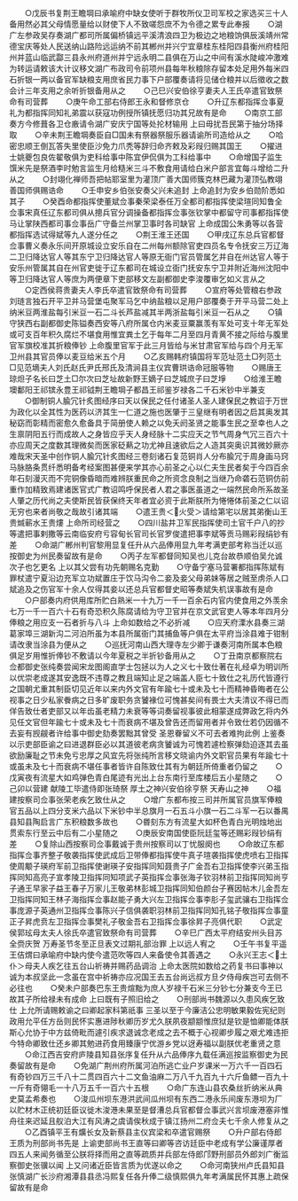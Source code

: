<!-- { "loadSidebar": true } -->
　　○戊辰书复荆王瞻堈曰承喻府中缺女使听于群牧所仪卫司军校之家选买三十人备用然必其父母情愿量给以财使下人不致嗟怨庶不为令德之累专此奉报
　　○湖广左参政吴存奏湖广都司所属偏桥镇远平溪清浪四卫为极边之地粮饷俱辰溪靖州常德宝庆等处人民送纳山路险远运纳不前其郴州并兴宁宜章桂东桂阳四县衡州府桂阳州并蓝山临武酃三县永州府道州并宁远永明二县俱在万山之中间有溪水陡峻冲激难为转运请敕该大计议移文湖广布政司令前项州县每年秋粮除存留本处足用外每米四石折银一两以备官军缺粮支用庶省民力事下户部覆奏请将见储仓粮并以后徵收之数会计三年支用之余听折银备用从之
　　○己巳兴安伯徐亨妻夫人王氏卒遣官致祭命有司营葬
　　○庚午命工部右侍郎王永和督修京仓
　　○升辽东都指挥佥事夏礼为都指挥同知礼弟震以获寇功例授所镇抚愿归功其兄故有是命
　　○南京工部奏方今修葺各卫仓廒请令湖广安庆宁国等处抡材输用  上曰毋扰吾民第于抽分场择取
　　○辛未荆王瞻堈奏臣自□国未有祭器祭服乐器请谕所司造给从之
　　○哈密忠顺王倒瓦答失里使臣沙免力爪秃等辞归命齐敕及彩叚归赐其国王
　　○擢进士姚夔包良佐翟敬俱为吏科给事中陈宜伊侃俱为工科给事中
　　○命增国子监生馔米先是祭酒李时勉言监生月给糙米三斗不敷食用请给白米户部言宜每斗增给二升从之
　　○封翊化禅师吾把帖耶室里为灌顶广善大国师簇克林巴藏为灌顶弘教翊善国师俱赐诰命
　　○壬申安乡伯张安奏父兴未追封  上命追封为安乡伯勋阶悉如其子
　　○癸酉命都指挥使董斌佥事秦荣梁泰任万全都司都指挥使梁瑄同知鲁全佥事宋真任辽东都司俱从摠兵官分调操备都指挥佥事张钦掌中都留守司事都指挥使马让掌陕西都司事佥事岳广守备兰州掌卫事时各司缺官  上命成国公朱勇等以各营都指挥选试得斌等九人遂分任之
　　○荆王淮王还国
　　○甲戌辽东总兵官都督佥事曹义奏永乐间开原城设立安乐自在二州每州额除官吏四员名专令抚安三万辽海二卫归降达官人等其东宁卫归降达官人等原无衙门官员管属乞并自在州达官人等于安乐州管属其自在州官吏徙于辽东都司在城设立衙门抚安东宁卫并附近海州沈阳中等卫归降达官人等庶为两便章下吏部移文左副都御史李浚覆审乞如义言从之
　　○定西侯蒋贵妻夫人李氏卒遣官致祭命有司营葬
　　○宣府等处管粮右参政刘琏言独石开平卫并马营堡屯聚军马乞中纳盐粮以足用户部覆奏于开平马营二处上纳米豆两淮盐每引米豆一石二斗长芦盐减其半两浙盐每引米豆一石从之
　　○镇守狭西右副都御史陈镒奏西安等八府所属仓内米麦豆粟赢羡有军处可支十年无军处或可支百年积久腐烂不堪食用惟宜粪土乞于每年二月至四月青黄不接之际给与腹里官军旗校准其折粮俸钞  上命腹里官军于此三月皆给与米甘肃官军给与四个月无军卫州县其官员俸以麦豆给米五个月
　　○乙亥赐韩府镇国将军范址范土□列范土□见范墑夫人刘氏赵氏尹氏邢氏及清涧县主仪宾曹珙诰命冠服等物
　　○赐唐王琼炟子名长曰芝土□尔次曰芝址故新野王嫡子曰芝城庶子曰芝埩
　　○给淮王瞻墺鄱阳王祁镔永豊王祁钺荆王瞻堈子都昌王祁鉴岁禄各二千石米钞中半兼支
　　○御制铜人腧冗针炙图经序曰天以保民之任付诸圣人圣人建保民之教诏于万世为政化以全其性为医药以济其生一仁道之施也医肇于三皇继有明者因之启其奥发其秘窈而彰精而密愈久愈备具于简册使人赖之以免夭阏圣贤之能事生民之至幸也人之生禀阴阳五行而成故人之身皆应乎天人身经脉十二实应天之节气周身气冗三百六十亦应周天之度数其理微矣而医家砭爇之功尤神且速欲后之人造其突奥识其微妙厥亦难哉宋天圣中创作铜人腧冗针炙图经三卷刻诸石复范铜肖人分布腧冗于周身画马窍马脉胳条贯纤悉明备考经案图甚便来学其亦心前圣之心以仁夫生民者矣于今四百余年石刻漫灭而不完铜像昏暗而难辨朕重民命之所资念良制之当继乃命砻石范铜仿前重作加精致焉建诸医官式广教诏鸣呼保民者人君之事医虽道之一端然民命所系故圣人肇之历代尚之夫使斯民皆获保终天年者宜必资于此斯朕所为惓惓体前圣之仁以诏无穷也来者尚敬之哉故引诸其端
　　○遣王贵＜火受＞请给第宅以居其弟衡山王贵煘蕲水王贵熡  上命所司经营之
　　○四川盐井卫军民指挥使司土官千户八的抄等遣把事剌撒等云南临安府亏容甸长官司长官罗俊遣把事李斌等贡马赐彩叚绢钞有差
　　○命湖广郴州判官黎用显复任升从六品俸用显九年考满吏部考称当迁以巡按御史为州民奏留故有是命
　　○丙子左军都督同知吴也儿克台故恭顺伯吴允诚次子也乞更名  上以其父尝有功先朝赐名克勤
　　○守备宁塞马营署都指挥陈斌有罪杖遣宁夏沿边充军立功斌置庄于饮马沟令二妾及妾父母弟妹等居之贼至虏杀人口斌追及之伤官军十余人仅得其妾以还总兵官都督史昭等奏斌失机误事故有是命
　　○户部奏内府供用库所贮白熟米一十九万一千一百余石内官内使食用之外羡余七万一千一百六十石有奇恐积久陈腐请给为守卫官并在京文武官吏人等本年四月分俸粮之用应支一石者折与八斗  上命如数给之不必折减
　　○应天府溧水县奏三湖葛家埠三湖新沟二河泊所虽为本县所属衙门其捕鱼等户俱在太平府当涂县难于钳制请改隶当涂县为便从之
　　○巡抚河南山西大理寺左少卿于谦奏河南所属本色粮俱足岁用惟折俸钞不敷请以今年夏税之半折钞备用从之
　　○丁丑南京都察院右佥都御史张纯奏尝闻宋龙图阁直学士包拯以为人之义七十致仕著在礼经卓为明训所以优崇老成遂其安逸既不违尊之教且端知止足之端盖人臣七十致仕之礼历代皆遵行之国朝尤重其制臣切见近年以来内外文官有年踰七十或未及七十而精神昏晦者在公视事之日少私家餋病之日多旷废职务贪饕褖位可愧甚矣间有畏士大夫清议不得已而佯告致仕者吏部又以年齿虽老精力未衰等等词奏留视事彼此相蒙遂成弊政乞将内外见任文官但年踰七十或未及七十而衰病不堪及曾告还而留用者并令致仕若仍因循不去妄有觊觎者许给事中御史劾奏罢黜其曾受  圣恩眷留义不可去者难拘此例  上鉴奏以示吏部臣谕之曰进退群臣必以其道彼老病贪饕诚为可愧若遽检察弹劾迫逐其去虽欲励廉耻之节未免亏忠厚之风宜先将张纯所言移文晓谕内外文职官员果有年踰七十或虽未及七十而衰病不堪任事者皆许自陈致仕其有为朝廷所倚重者仍留之
　　○戊寅夜有流星大如鸡弹色青白尾迹有光出上台东南行至库楼后五小星随之
　　○己卯以营建  献陵工毕遣侍即张琦祭  厚土之神兴安伯徐亨祭  天寿山之神
　　○福建按察司佥事张荣老疾乞致仕从之
　　○增广东都布按三司并所属官员旗军俸粮官五品以上四分支米六品以下米钞中半总旗月一石五斗小旗一石二斗军一石以番禺县知县陶启言广东积粮数多故也
　　○昬刻东方有流星大如杯色青白光明烛地出贯索东行至云中后有二小星随之
　　○庚辰安南国使臣阮廷玺等还赐彩叚钞绢有差
　　○复除山西按察司佥事戴诚于贵州按察司以丁忧服阕也
　　○命故辽东都指挥佥事齐整子敬袭指挥使武成后卫带俸都指挥使牛真子瑄袭指挥使虎喷右卫指挥使周颙子瑛府军前卫指挥使谢瑛子安指挥同知聂贵子广金吾右卫指挥使李兴弟玉指挥同知高亮子宣孝陵卫指挥同知项武子英指挥佥事张海子钦羽林前卫指挥同知尚亨子通王早家子益王春子万家儿王敬弟林彭城卫指挥同知伯颜台子赛因帖木儿金吾左卫指挥同知王林子海指挥佥事赵能子勇大兴左卫指挥佥事李肜子玺武骧右卫指挥佥事庞源子英通州卫指挥佥事陈兴子信俱袭职羽林前卫指挥同知孔铭子敬指挥佥事童正子昇虎贲左卫指挥佥事樊礼子敬金吾右卫指挥佥事徐昇子亮俱代职
　　○武定侯郭玹母太夫人徐氏卒遣官致祭命有司营葬
　　○辛巳广西太平府结安州头目苏全赍庆贺  万寿圣节冬至正旦表文过期礼部治罪  上以远人宥之
　　○壬午书复平遥王佶煟曰承喻府中缺内使今遣范吹等四人来备使令其善遇之
　　○永兴王志＜土仆＞母夫人疾乞往五台山祈祷并赐药品调治  上命太医院如数给之药复书曰事神以诚为本叔坚此一念虽在宫中祈祷亦应况国王去五台尚远叔方旦夕侍母疾岂可去侧不必往也
　　○癸未户部奏巴东王贵煊黜为庶人岁禄千石米三分钞七分兼支今王已故其子所给禄未有成命  上曰既有子照旧给之
　　○刑部尚书魏源以久患风疾乞致仕  上允所请赐敕谕之曰卿起家科第祇事  三圣以至于今廉洁公忠明敏果毅佐宪纪则政用允平任方岳则民怀实惠进陟秋卿历岁尤久朕夙夜颛颛惟庶狱是钦是恤卿能体朕斯心允协于中方兹倚毗而遽引疾求退诚念老成之去不概于心视卿步履之艰尤难违拒今特命卿致仕还乡卿其勉进药食用臻康宁优游乡党以迓寿福以副朕优老重贤之意
　　○命江西吉安府庐陵县知县张序复任升从六品俸序九载任满巡按监察御史为民奏留故有是命
　　○免湖广荆州府所属河泊所逃亡业户岁课米一万六千一百四石有奇钞四万三千八十二贯四百六十二文鱼油麻二万八千九百九十六斤鱼鳔一百九十一斤有奇翎毛一十八万五千一百六十五根
　　○命广东连山县农桑丝折纳米从典史莫孟希奏也
　　○浚瓜州坝东港洪武间瓜州坝有东西二港永乐间废东港坝为厂以贮材木正统初廷臣议徙木浚港未果至是督漕总兵官都督佥事武兴言坝废港塞非惟舟往来迟延且舣泊大江有风涛之虞请俟秋成于镇江扬州二府佥夫七千余人修复从之
　　○乙酉镇平王有爌长女及新蔡县主仪宾梁和卒遣官赐祭
　　○升户部右侍郎王质为刑部尚书先是  上谕吏部尚书王直等曰卿等咨访廷臣中老成有学公廉谨厚者四五人来闻务循至公朕将择而用之直等疏质并兵部左侍郎邝野刑部员外郎刘广衡监察御史张骥以闻  上又问诸近臣皆言质为优遂以命之
　　○命河南狭州卢氏县知县张慎湖广长沙府湘潭县县丞冯熙复任各升俸二级慎熙俱九年考满属民怀其惠上疏保留故有是命
